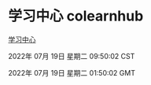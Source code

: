 # 学习中心 colearnhub
[学习中心](http://219.139.198.62:56308/colearnhub/)

2022年 07月 19日 星期二 09:50:02 CST

2022年 07月 19日 星期二 01:50:02 GMT
